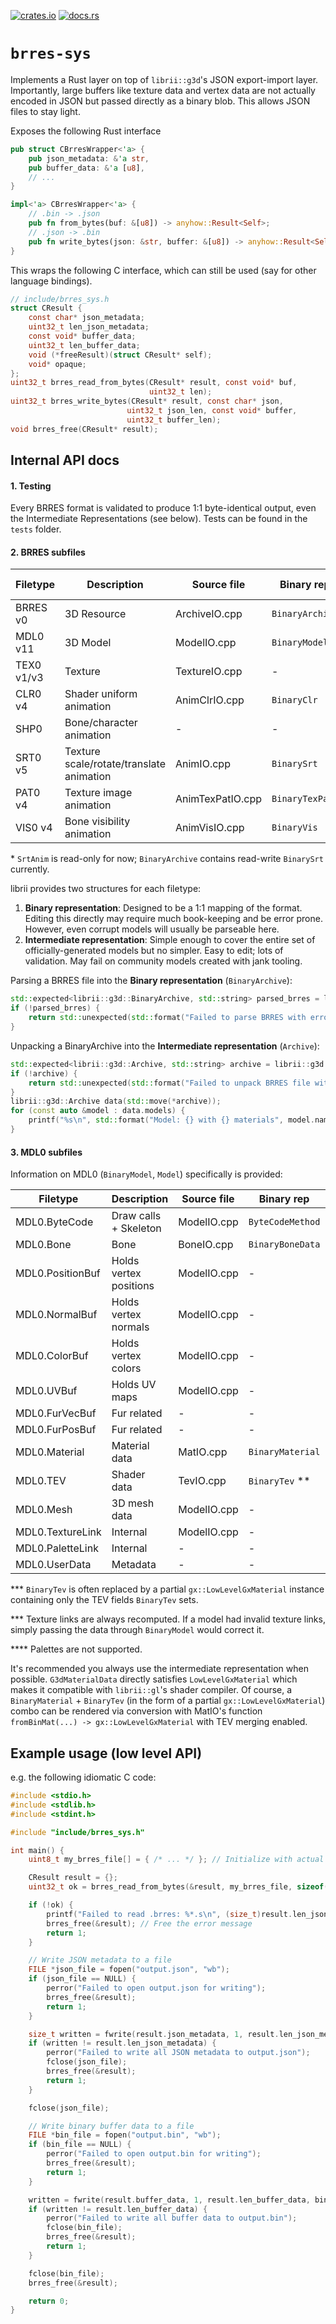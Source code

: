 [![crates.io](https://img.shields.io/crates/v/brres-sys.svg)](https://crates.io/crates/brres-sys)
[![docs.rs](https://docs.rs/brres-sys/badge.svg)](https://docs.rs/brres-sys/)

# `brres-sys`

Implements a Rust layer on top of `librii::g3d`'s JSON export-import layer. Importantly, large buffers like texture data and vertex data are not actually encoded in JSON but passed directly as a binary blob. This allows JSON files to stay light.

Exposes the following Rust interface
```rs
pub struct CBrresWrapper<'a> {
    pub json_metadata: &'a str,
    pub buffer_data: &'a [u8],
    // ...
}

impl<'a> CBrresWrapper<'a> {
	// .bin -> .json
    pub fn from_bytes(buf: &[u8]) -> anyhow::Result<Self>;
    // .json -> .bin
    pub fn write_bytes(json: &str, buffer: &[u8]) -> anyhow::Result<Self>;
}
```

This wraps the following C interface, which can still be used (say for other language bindings).
```c
// include/brres_sys.h
struct CResult {
	const char* json_metadata;
	uint32_t len_json_metadata;
	const void* buffer_data;
	uint32_t len_buffer_data;
	void (*freeResult)(struct CResult* self);
	void* opaque;
};
uint32_t brres_read_from_bytes(CResult* result, const void* buf,
                               uint32_t len);
uint32_t brres_write_bytes(CResult* result, const char* json,
                          uint32_t json_len, const void* buffer,
                          uint32_t buffer_len);
void brres_free(CResult* result);
```

## Internal API docs

#### 1. Testing
Every BRRES format is validated to produce 1:1 byte-identical output, even the Intermediate Representations (see below). Tests can be found in the `tests` folder.

#### 2. BRRES subfiles
Filetype   | Description                              | Source file       | Binary rep      | Intermediate rep
-----------|------------------------------------------|-------------------|-----------------|--------------
BRRES v0   | 3D Resource                              | ArchiveIO.cpp     | `BinaryArchive` | `Archive`
MDL0 v11   | 3D Model                                 | ModelIO.cpp       | `BinaryModel`   | `Model`
TEX0 v1/v3 | Texture                                  | TextureIO.cpp     | -               | `TextureData`
CLR0 v4    | Shader uniform animation                 | AnimClrIO.cpp     | `BinaryClr`     | -
SHP0       | Bone/character animation                 | -                 | -               | -
SRT0 v5    | Texture scale/rotate/translate animation | AnimIO.cpp        | `BinarySrt`     | `SrtAnim`\*
PAT0 v4    | Texture image animation                  | AnimTexPatIO.cpp  | `BinaryTexPat`  | -
VIS0 v4    | Bone visibility animation                | AnimVisIO.cpp     | `BinaryVis`     | -

\* `SrtAnim` is read-only for now; `BinaryArchive` contains read-write `BinarySrt` currently.

librii provides two structures for each filetype:
1. **Binary representation**: Designed to be a 1:1 mapping of the format. Editing this directly may require much book-keeping and be error prone. However, even corrupt models will usually be parseable here.
2. **Intermediate representation**: Simple enough to cover the entire set of officially-generated models but no simpler. Easy to edit; lots of validation. May fail on community models created with jank tooling.

Parsing a BRRES file into the **Binary representation** (`BinaryArchive`):
```cpp
std::expected<librii::g3d::BinaryArchive, std::string> parsed_brres = librii::g3d::BinaryArchive::read(reader, transaction);
if (!parsed_brres) {
    return std::unexpected(std::format("Failed to parse BRRES with error: {}", parsed_brres.error()));
}
```
Unpacking a BinaryArchive into the **Intermediate representation** (`Archive`):
```cpp
std::expected<librii::g3d::Archive, std::string> archive = librii::g3d::Archive::from(*parsed_brres);
if (!archive) {
    return std::unexpected(std::format("Failed to unpack BRRES file with error: {}", archive.error()));
}
librii::g3d::Archive data(std::move(*archive));
for (const auto &model : data.models) {
    printf("%s\n", std::format("Model: {} with {} materials", model.name, model.materials.size()).c_str());
}
```
#### 3. MDL0 subfiles
Information on MDL0 (`BinaryModel`, `Model`) specifically is provided:

Filetype         | Description            | Source file | Binary rep       | Intermediate rep
-----------------|------------------------|-------------|------------------|--------------
MDL0.ByteCode    | Draw calls + Skeleton  | ModelIO.cpp | `ByteCodeMethod` | Merged into `BoneData`, `DrawMatrix`
MDL0.Bone        | Bone                   | BoneIO.cpp  | `BinaryBoneData` | `BoneData`
MDL0.PositionBuf | Holds vertex positions | ModelIO.cpp | -                | `PositionBuffer`
MDL0.NormalBuf   | Holds vertex normals   | ModelIO.cpp | -                | `NormalBuffer`
MDL0.ColorBuf    | Holds vertex colors    | ModelIO.cpp | -                | `ColorBuffer`
MDL0.UVBuf       | Holds UV maps          | ModelIO.cpp | -                | `TextureCoordinateBuffer`
MDL0.FurVecBuf   | Fur related            | -           | -                | -
MDL0.FurPosBuf   | Fur related            | -           | -                | -
MDL0.Material    | Material data          | MatIO.cpp   | `BinaryMaterial` | `G3dMaterialData`
MDL0.TEV         | Shader data            | TevIO.cpp   | `BinaryTev` \*\* | Merged into `G3dMaterialData`
MDL0.Mesh        | 3D mesh data           | ModelIO.cpp | -                | `PolygonData`
MDL0.TextureLink | Internal               | ModelIO.cpp | -                | - \*\*\*
MDL0.PaletteLink | Internal               | -           | -                | - \*\*\*\*
MDL0.UserData    | Metadata               | -           | -                | -

\*\*\* `BinaryTev` is often replaced by a partial `gx::LowLevelGxMaterial` instance containing only the TEV fields `BinaryTev` sets.

\*\*\* Texture links are always recomputed. If a model had invalid texture links, simply passing the data through `BinaryModel` would correct it.

\*\*\*\* Palettes are not supported.

It's recommended you always use the intermediate representation when possible. `G3dMaterialData` directly satisfies `LowLevelGxMaterial` which makes it compatible with `librii::gl`'s shader compiler. Of course, a `BinaryMaterial` + `BinaryTev` (in the form of a partial `gx::LowLevelGxMaterial`) combo can be rendered via conversion with MatIO's function `fromBinMat(...) -> gx::LowLevelGxMaterial` with TEV merging enabled.

## Example usage (low level API)

e.g. the following idiomatic C code:
```c
#include <stdio.h>
#include <stdlib.h>
#include <stdint.h>

#include "include/brres_sys.h"

int main() {
	uint8_t my_brres_file[] = { /* ... */ }; // Initialize with actual .brres file data

	CResult result = {};
	uint32_t ok = brres_read_from_bytes(&result, my_brres_file, sizeof(my_brres_file));

	if (!ok) {
		printf("Failed to read .brres: %*.s\n", (size_t)result.len_json_metadata, result.json_metadata);
		brres_free(&result); // Free the error message
		return 1;
	}

	// Write JSON metadata to a file
	FILE *json_file = fopen("output.json", "wb");
	if (json_file == NULL) {
		perror("Failed to open output.json for writing");
		brres_free(&result);
		return 1;
	}

	size_t written = fwrite(result.json_metadata, 1, result.len_json_metadata, json_file);
	if (written != result.len_json_metadata) {
		perror("Failed to write all JSON metadata to output.json");
		fclose(json_file);
		brres_free(&result);
		return 1;
	}

	fclose(json_file);

	// Write binary buffer data to a file
	FILE *bin_file = fopen("output.bin", "wb");
	if (bin_file == NULL) {
		perror("Failed to open output.bin for writing");
		brres_free(&result);
		return 1;
	}

	written = fwrite(result.buffer_data, 1, result.len_buffer_data, bin_file);
	if (written != result.len_buffer_data) {
		perror("Failed to write all buffer data to output.bin");
		fclose(bin_file);
		brres_free(&result);
		return 1;
	}

	fclose(bin_file);
	brres_free(&result);

	return 0;
}

```
